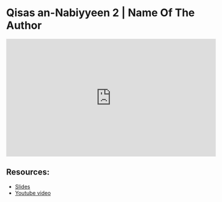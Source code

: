 # Qisas an-Nabiyyeen 2 | Name Of The Author

<iframe width="560" height="315" src="https://www.youtube-nocookie.com/embed/V9Tc8-BxX3E?start=0" frameborder="0" allow="accelerometer; autoplay; encrypted-media; gyroscope; picture-in-picture" allowfullscreen="allowfullscreen"></iframe><BR>



## Resources:
- [Slides](https://github.com/arshare/resources_balagha_pdfs)
- [Youtube video](V9Tc8-BxX3E)
